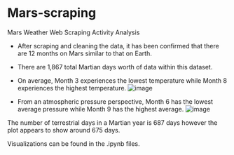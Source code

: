 # Mars-scraping

Mars Weather Web Scraping Activity Analysis
- After scraping and cleaning the data, it has been confirmed that there are 12 months on Mars similar to that on Earth. 

- There are 1,867 total Martian days worth of data within this dataset. 

- On average, Month 3 experiences the lowest temperature while Month 8 experiences the highest temperature. 
![image](https://github.com/robert-yaggi/Mars-scraping/assets/153320218/f7b806ab-ebba-42a2-a3d9-d145c06b720c)


- From an atmospheric pressure perspective, Month 6 has the lowest average pressure while Month 9 has the highest average.
![image](https://github.com/robert-yaggi/Mars-scraping/assets/153320218/52457fc5-bf1a-43b9-aa27-b4850627af5c)

The number of terrestrial days in a Martian year is 687 days however the plot appears to show around 675 days. 

Visualizations can be found in the .ipynb files. 
